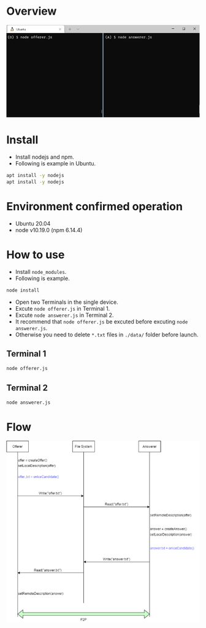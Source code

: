 # Overview


![""](./attachments/capture.gif)

# Install 

- Install nodejs and npm.
- Following is example in Ubuntu.

```bash
apt install -y nodejs
apt install -y nodejs
```

# Environment confirmed operation

- Ubuntu 20.04
- node v10.19.0 (npm 6.14.4)

# How to use

- Install `node_modules`.
- Following is example.

```bash
node install
```

- Open two Terminals in the single device.
- Excute `node offerer.js` in Terminal 1.
- Excute `node answerer.js` in Terminal 2.
- It recommend that `node offerer.js` be excuted before excuting `node answerer.js`.
- Otherwise you need to delete `*.txt` files in `./data/` folder before launch.

## Terminal 1

```bash
node offerer.js
```


## Terminal 2
```bash
node answerer.js
```

# Flow

![""](./attachments/flow.png)

